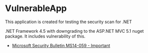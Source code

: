 # VulnerableApp

This application is created for testing the security scan for .NET

.NET Framework 4.5 with downgrading to the ASP.NET MVC 5.1 nuget package. It includes vulnerability of this. 

* [Microsoft Security Bulletin MS14-059 - Important](https://docs.microsoft.com/en-us/security-updates/securitybulletins/2014/ms14-059?fbclid=IwAR0xi1tpueLDl3V_GwBzn_5PuvW2yQM74_KPv4dL5C8YpNs8fVmT1UThy5I)

